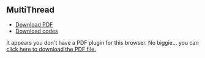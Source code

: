 ## MultiThread
* <a href="en-us/sbs/thread/thread.pdf" target="_blank">Download PDF</a>
* <a href="en-us/sbs/thread/code.py" target="_blank">Download codes</a>


<object data="en-us/sbs/thread/thread.pdf" type="application/pdf" style="min-height:100vh;width:100%">
    <p>It appears you don't have a PDF plugin for this browser.
    No biggie... you can <a href="en-us/sbs/thread/thread.pdf">click here to download the PDF file.</a></p>
</object>